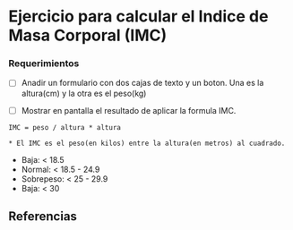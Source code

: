 # Ejercicio para calcular el Indice de Masa Corporal (IMC)

### Requerimientos

* [ ] Anadir un formulario con dos cajas de texto y un boton. Una es la altura(cm) y la otra es el peso(kg)

* [ ] Mostrar en pantalla el resultado de aplicar la formula IMC.

```
IMC = peso / altura * altura

* El IMC es el peso(en kilos) entre la altura(en metros) al cuadrado.
```

* Baja: < 18.5
* Normal: < 18.5 - 24.9
* Sobrepeso: < 25 - 29.9
* Baja: < 30

## Referencias

